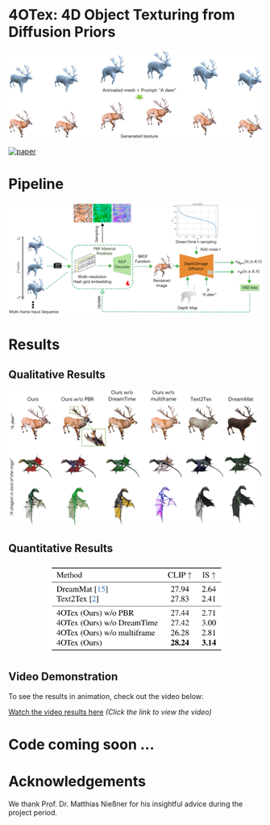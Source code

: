 # 4OTex: 4D Object Texturing from Diffusion Priors

![Project Poster](./static/4OTex_description.png)  

[![paper](https://img.shields.io/badge/_-Paper-blue?logo=adobeacrobatreader)](https://github.com/Pangolin112/4OTex/blob/main/static/DLinVC_Report.pdf)&nbsp;&nbsp;

# Pipeline

![Pipeline Overview](./static/pipeline.png)  

# Results

## Qualitative Results
![Ablation Study Results](./static/ablation.png)  

## Quantitative Results
<div align="center">
    <img src="./static/quantitative_results.png" width="70%">
</div>

## Video Demonstration
To see the results in animation, check out the video below:

[Watch the video results here](./static/final_video_Qianru_Yunfei_4OTex.mp4)
*(Click the link to view the video)*

# Code coming soon ...


# Acknowledgements

We thank Prof. Dr. Matthias Nießner for his insightful advice during the project period.
